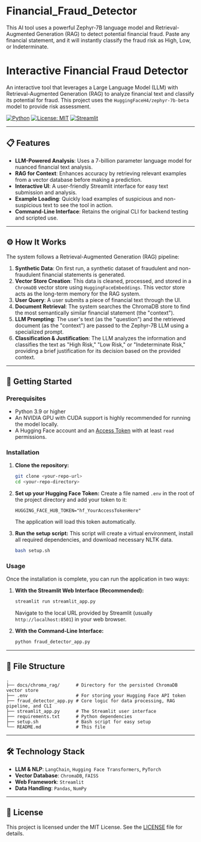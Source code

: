 # Financial_Fraud_Detector
This AI tool uses a powerful Zephyr-7B language model and Retrieval-Augmented Generation (RAG) to detect potential financial fraud. Paste any financial statement, and it will instantly classify the fraud risk as High, Low, or Indeterminate.
# Interactive Financial Fraud Detector

An interactive tool that leverages a Large Language Model (LLM) with Retrieval-Augmented Generation (RAG) to analyze financial text and classify its potential for fraud. This project uses the `HuggingFaceH4/zephyr-7b-beta` model to provide risk assessment.

[![Python](https://img.shields.io/badge/Python-3.9+-blue.svg)](https://www.python.org/downloads/)
[![License: MIT](https://img.shields.io/badge/License-MIT-yellow.svg)](https://opensource.org/licenses/MIT)
[![Streamlit](https://img.shields.io/badge/Streamlit-1.25+-red.svg)](https://streamlit.io)

---

## 📋 Features

* **LLM-Powered Analysis**: Uses a 7-billion parameter language model for nuanced financial text analysis.
* **RAG for Context**: Enhances accuracy by retrieving relevant examples from a vector database before making a prediction.
* **Interactive UI**: A user-friendly Streamlit interface for easy text submission and analysis.
* **Example Loading**: Quickly load examples of suspicious and non-suspicious text to see the tool in action.
* **Command-Line Interface**: Retains the original CLI for backend testing and scripted use.

---

## ⚙️ How It Works

The system follows a Retrieval-Augmented Generation (RAG) pipeline:

1.  **Synthetic Data**: On first run, a synthetic dataset of fraudulent and non-fraudulent financial statements is generated.
2.  **Vector Store Creation**: This data is cleaned, processed, and stored in a `ChromaDB` vector store using `HuggingFaceEmbeddings`. This vector store acts as the long-term memory for the RAG system.
3.  **User Query**: A user submits a piece of financial text through the UI.
4.  **Document Retrieval**: The system searches the ChromaDB store to find the most semantically similar financial statement (the "context").
5.  **LLM Prompting**: The user's text (as the "question") and the retrieved document (as the "context") are passed to the Zephyr-7B LLM using a specialized prompt.
6.  **Classification & Justification**: The LLM analyzes the information and classifies the text as "High Risk," "Low Risk," or "Indeterminate Risk," providing a brief justification for its decision based on the provided context.

---

## 🚀 Getting Started

### Prerequisites

* Python 3.9 or higher
* An NVIDIA GPU with CUDA support is highly recommended for running the model locally.
* A Hugging Face account and an [Access Token](https://huggingface.co/settings/tokens) with at least `read` permissions.

### Installation

1.  **Clone the repository:**
    ```bash
    git clone <your-repo-url>
    cd <your-repo-directory>
    ```

2.  **Set up your Hugging Face Token:**
    Create a file named `.env` in the root of the project directory and add your token to it:
    ```
    HUGGING_FACE_HUB_TOKEN="hf_YourAccessTokenHere"
    ```
    The application will load this token automatically.

3.  **Run the setup script:**
    This script will create a virtual environment, install all required dependencies, and download necessary NLTK data.
    ```bash
    bash setup.sh
    ```

### Usage

Once the installation is complete, you can run the application in two ways:

1.  **With the Streamlit Web Interface (Recommended):**
    ```bash
    streamlit run streamlit_app.py
    ```
    Navigate to the local URL provided by Streamlit (usually `http://localhost:8501`) in your web browser.

2.  **With the Command-Line Interface:**
    ```bash
    python fraud_detector_app.py
    ```

---

## 📂 File Structure

```
.
├── docs/chroma_rag/      # Directory for the persisted ChromaDB vector store
├── .env                  # For storing your Hugging Face API token
├── fraud_detector_app.py # Core logic for data processing, RAG pipeline, and CLI
├── streamlit_app.py      # The Streamlit user interface
├── requirements.txt      # Python dependencies
├── setup.sh              # Bash script for easy setup
└── README.md             # This file
```

---

## 🛠️ Technology Stack

* **LLM & NLP**: `LangChain`, `Hugging Face Transformers`, `PyTorch`
* **Vector Database**: `ChromaDB`, `FAISS`
* **Web Framework**: `Streamlit`
* **Data Handling**: `Pandas`, `NumPy`

---

## 📄 License

This project is licensed under the MIT License. See the [LICENSE](LICENSE) file for details.
